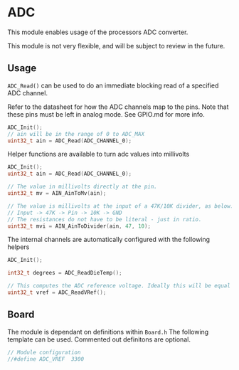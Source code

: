 # ADC
This module enables usage of the processors ADC converter.

This module is not very flexible, and will be subject to review in the future.

## Usage

`ADC_Read()` can be used to do an immediate blocking read of a specified ADC channel.

Refer to the datasheet for how the ADC channels map to the pins. Note that these pins must be left in analog mode. See GPIO.md for more info.

```C
ADC_Init();
// ain will be in the range of 0 to ADC_MAX
uint32_t ain = ADC_Read(ADC_CHANNEL_0);
```

Helper functions are available to turn adc values into millivolts
```C
ADC_Init();
uint32_t ain = ADC_Read(ADC_CHANNEL_0);

// The value in millivolts directly at the pin.
uint32_t mv = AIN_AinToMv(ain);

// The value is millivolts at the input of a 47K/10K divider, as below:
// Input -> 47K -> Pin -> 10K -> GND
// The resistances do not have to be literal - just in ratio.
uint32_t mvi = AIN_AinToDivider(ain, 47, 10);
```

The internal channels are automatically configured with the following helpers
```C
ADC_Init();

int32_t degrees = ADC_ReadDieTemp();

// This computes the ADC reference voltage. Ideally this will be equal to ADC_VREF
uint32_t vref = ADC_ReadVRef();
```

## Board

The module is dependant on  definitions within `Board.h`
The following template can be used.
Commented out definitons are optional.

```C
// Module configuration
//#define ADC_VREF	3300
```